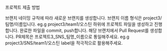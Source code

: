 프로젝트 제출 방법

브랜치 네이밍 규칙에 따라 새로운 브랜치를 생성합니다.
브랜치 이름 형식은 project3/팀명/이름입니다.
eg.g project3/team1/오스틴
하위에 프로젝트 파일을 생성하고 진행합니다.
완료한 파일을 commit, push합니다.
해당 브랜치에서 Pull Request를 생성합니다.
PR제목은 프로젝트3_SNS_팀명_이름으로 통일해주세요.
eg.g project3/SNS/team1/오스틴
label을 적극적으로 활용해주세요.
